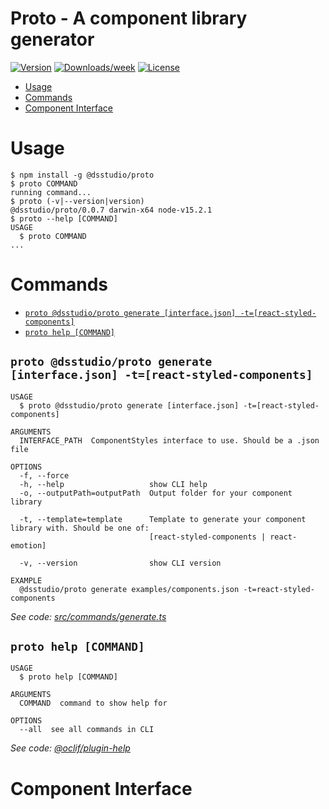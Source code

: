 Proto - A component library generator
=====

[![Version](https://img.shields.io/npm/v/@dsstudio/proto.svg)](https://npmjs.org/package/@dsstudio/proto)
[![Downloads/week](https://img.shields.io/npm/dw/@dsstudio/proto.svg)](https://npmjs.org/package/@dsstudio/proto)
[![License](https://img.shields.io/npm/l/@dsstudio/proto.svg)](https://github.com/tehkaiyu/proto/blob/master/package.json)

<!-- toc -->
* [Usage](#usage)
* [Commands](#commands)
* [Component Interface](#component-interface)
<!-- tocstop -->
# Usage
<!-- usage -->
```sh-session
$ npm install -g @dsstudio/proto
$ proto COMMAND
running command...
$ proto (-v|--version|version)
@dsstudio/proto/0.0.7 darwin-x64 node-v15.2.1
$ proto --help [COMMAND]
USAGE
  $ proto COMMAND
...
```
<!-- usagestop -->
# Commands
<!-- commands -->
* [`proto @dsstudio/proto generate [interface.json] -t=[react-styled-components]`](#proto-dsstudioproto-generate-interfacejson--treact-styled-components)
* [`proto help [COMMAND]`](#proto-help-command)

## `proto @dsstudio/proto generate [interface.json] -t=[react-styled-components]`

```
USAGE
  $ proto @dsstudio/proto generate [interface.json] -t=[react-styled-components]

ARGUMENTS
  INTERFACE_PATH  ComponentStyles interface to use. Should be a .json file

OPTIONS
  -f, --force
  -h, --help                   show CLI help
  -o, --outputPath=outputPath  Output folder for your component library

  -t, --template=template      Template to generate your component library with. Should be one of:
                               [react-styled-components | react-emotion]

  -v, --version                show CLI version

EXAMPLE
  @dsstudio/proto generate examples/components.json -t=react-styled-components
```

_See code: [src/commands/generate.ts](https://github.com/tehkaiyu/design-system-studio/blob/v0.0.7/src/commands/generate.ts)_

## `proto help [COMMAND]`

```
USAGE
  $ proto help [COMMAND]

ARGUMENTS
  COMMAND  command to show help for

OPTIONS
  --all  see all commands in CLI
```

_See code: [@oclif/plugin-help](https://github.com/oclif/plugin-help/blob/v3.2.0/src/commands/help.ts)_
<!-- commandsstop -->

# Component Interface
